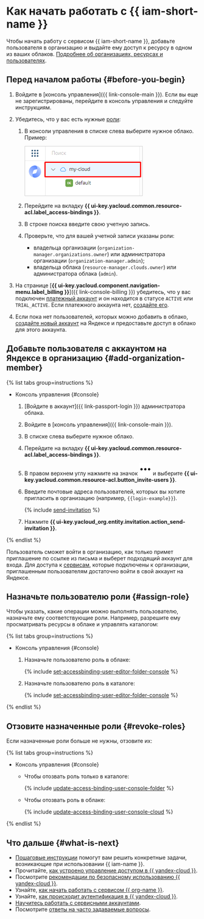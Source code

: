 # Как начать работать с {{ iam-short-name }}

Чтобы начать работу с сервисом {{ iam-short-name }}, добавьте пользователя в организацию и выдайте ему доступ к ресурсу в одном из ваших облаков. [Подробнее об организациях, ресурсах и пользователях](../overview/roles-and-resources.md).

## Перед началом работы {#before-you-begin}

1. Войдите в [консоль управления]({{ link-console-main }}). Если вы еще не зарегистрированы, перейдите в консоль управления и следуйте инструкциям.
1. Убедитесь, что у вас есть нужные [роли](./concepts/access-control/roles.md):

    1. В консоли управления в списке слева выберите нужное облако. Пример:

        ![image](../_assets/resource-manager/switch-cloud-n-n.png)

    1. Перейдите на вкладку **{{ ui-key.yacloud.common.resource-acl.label_access-bindings }}**.
    1. В строке поиска введите свою учетную запись.
    1. Проверьте, что для вашей учетной записи указаны роли:

        * владельца организации (`organization-manager.organizations.owner`) или администратора организации (`organization-manager.admin`);
        * владельца облака (`resource-manager.clouds.owner`) или администратора облака (`admin`).

1. На странице [**{{ ui-key.yacloud.component.navigation-menu.label_billing }}**]({{ link-console-billing }}) убедитесь, что у вас подключен [платежный аккаунт](../billing/concepts/billing-account.md) и он находится в статусе `ACTIVE` или `TRIAL_ACTIVE`. Если платежного аккаунта нет, [создайте его](../billing/quickstart/index.md#create_billing_account).
1. Если пока нет пользователей, которых можно добавить в облако, [создайте новый аккаунт](https://passport.yandex.ru/registration) на Яндексе и предоставьте доступ в облако для этого аккаунта.

## Добавьте пользователя с аккаунтом на Яндексе в организацию {#add-organization-member}

{% list tabs group=instructions %}

- Консоль управления {#console}
  
    1. [Войдите в аккаунт]({{ link-passport-login }}) администратора облака.
    1. Войдите в [консоль управления]({{ link-console-main }}).
    1. В списке слева выберите нужное облако.
    1. Перейдите на вкладку **{{ ui-key.yacloud.common.resource-acl.label_access-bindings }}**.
    1. В правом верхнем углу нажмите на значок ![icon-users](../_assets/console-icons/ellipsis.svg) и выберите **{{ ui-key.yacloud.common.resource-acl.button_invite-users }}**.
    1. Введите почтовые адреса пользователей, которых вы хотите пригласить в организацию (например, `{{login-example}}`).

        {% include [send-invitation](../_includes/organization/send-invitation.md) %}

    1. Нажмите **{{ ui-key.yacloud_org.entity.invitation.action_send-invitation }}**.

{% endlist %}

Пользователь сможет войти в организацию, как только примет приглашение по ссылке из письма и выберет подходящий аккаунт для входа. Для доступа к [сервисам](../organization/concepts/manage-services.md#collaboration), которые подключены к организации, приглашенным пользователям достаточно войти в свой аккаунт на Яндексе.

## Назначьте пользователю роли {#assign-role}

Чтобы указать, какие операции можно выполнять пользователю, назначьте ему соответствующие роли. Например, разрешите ему просматривать ресурсы в облаке и управлять каталогом:

{% list tabs group=instructions %}

- Консоль управления {#console}

    1. Назначьте пользователю роль в облаке:
        
        {% include [set-accessbinding-user-editor-folder-console](../_includes/resource-manager/set-accessbinding-user-viewer-cloud-console.md) %}

    1. Назначьте пользователю роль в каталоге:

        {% include [set-accessbinding-user-editor-folder-console](../_includes/resource-manager/set-accessbinding-user-editor-folder-console.md) %}

{% endlist %}

## Отзовите назначенные роли {#revoke-roles}

Если назначенные роли больше не нужны, отзовите их:

{% list tabs group=instructions %}

- Консоль управления {#console}

    * Чтобы отозвать роль только в каталоге:

        {% include [update-access-binding-user-console-folder](../_includes/resource-manager/update-access-binding-user-console-folder.md) %}

    * Чтобы отозвать роль в облаке:

        {% include [update-access-binding-user-console-cloud](../_includes/resource-manager/update-access-binding-user-console-cloud.md) %}

{% endlist %}

## Что дальше {#what-is-next}

* [Пошаговые инструкции](operations/index.md) помогут вам решить конкретные задачи, возникающие при использовании {{ iam-name }}.
* Прочитайте, [как устроено управление доступом в {{ yandex-cloud }}](concepts/access-control/index.md).
* Посмотрите [рекомендации по безопасному использованию {{ yandex-cloud }}](best-practices/using-iam-securely.md).
* Узнайте, [как начать работать с сервисом {{ org-name }}](../organization/quickstart.md).
* Узнайте, [как происходит аутентификация в {{ yandex-cloud }}](concepts/authorization/index.md#authentication).
* [Научитесь работать с сервисными аккаунтами](quickstart-sa.md).
* Посмотрите [ответы на часто задаваемые вопросы](qa/index.md).
